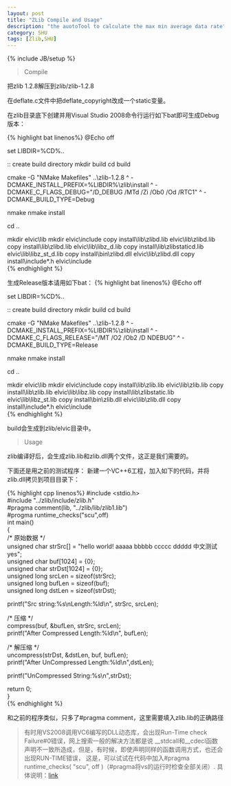 ```yaml
---
layout: post
title: "ZLib Compile and Usage"
description: "the auotoTool to calculate the max min average data rate"
category: SHU 
tags: [Zlib,SHU]
---
```

{% include JB/setup %}

> Compile

把zlib 1.2.8解压到zlib/zlib-1.2.8

在deflate.c文件中把deflate_copyright改成一个static变量。

在zlib目录底下创建并用Visual Studio 2008命令行运行如下bat即可生成Debug版本：

{% highlight bat linenos%}
@Echo off

set LIBDIR=%CD%\..

:: create build directory
mkdir build
cd build

cmake -G "NMake Makefiles" ..\zlib-1.2.8 ^
-DCMAKE_INSTALL_PREFIX=%LIBDIR%\zlib\install ^
-DCMAKE_C_FLAGS_DEBUG="/D_DEBUG /MTd /Zi /Ob0 /Od /RTC1" ^
-DCMAKE_BUILD_TYPE=Debug

nmake
nmake install

cd ..

mkdir elvic\lib
mkdir elvic\include
copy install\lib\zlibd.lib elvic\lib\zlibd.lib
copy install\lib\zlibd.lib elvic\lib\libz_d.lib
copy install\lib\zlibstaticd.lib elvic\lib\libz_st_d.lib
copy install\bin\zlibd.dll elvic\lib\zlibd.dll
copy install\include\*.h elvic\include\
{% endhighlight %}
 

生成Release版本请用如下bat：
{% highlight bat linenos%}
@Echo off

set LIBDIR=%CD%\..

:: create build directory
mkdir build
cd build

cmake -G "NMake Makefiles" ..\zlib-1.2.8 ^
-DCMAKE_INSTALL_PREFIX=%LIBDIR%\zlib\install ^
-DCMAKE_C_FLAGS_RELEASE="/MT /O2 /Ob2 /D NDEBUG" ^
-DCMAKE_BUILD_TYPE=Release

nmake
nmake install

cd ..

mkdir elvic\lib
mkdir elvic\include
copy install\lib\zlib.lib elvic\lib\zlib.lib
copy install\lib\zlib.lib elvic\lib\libz.lib
copy install\lib\zlibstatic.lib elvic\lib\libz_st.lib
copy install\bin\zlib.dll elvic\lib\zlib.dll
copy install\include\*.h elvic\include\
{% endhighlight %}

build会生成到zlib/elvic目录中。

> Usage

zlib编译好后，会生成zlib.lib和zlib.dll两个文件，这正是我们需要的。


下面还是用之前的测试程序：
新建一个VC++6工程，加入如下的代码，并将zlib.dll拷贝到项目目录下：


{% highlight cpp linenos%}
#include <stdio.h>  
#include "../zlib/include/zlib.h"  
#pragma comment(lib, "../zlib/lib/zlib1.lib")  
#progma runtime_checks("scu",off)  
int main()  
{  
  /* 原始数据 */  
  unsigned char strSrc[] = "hello world! aaaaa bbbbb ccccc ddddd 中文测试 yes";  
  unsigned char buf[1024] = {0};  
  unsigned char strDst[1024] = {0};  
  unsigned long srcLen = sizeof(strSrc);  
  unsigned long bufLen = sizeof(buf);  
  unsigned long dstLen = sizeof(strDst);  
  
  printf("Src string:%s\nLength:%ld\n", strSrc, srcLen);  
    
  /* 压缩 */  
  compress(buf, &bufLen, strSrc, srcLen);  
  printf("After Compressed Length:%ld\n", bufLen);  
  
  /* 解压缩 */  
  uncompress(strDst, &dstLen, buf, bufLen);  
  printf("After UnCompressed Length:%ld\n",dstLen);  
  
  printf("UnCompressed String:%s\n",strDst);  
    
  return 0;  
}  
{% endhighlight %}

和之前的程序类似，只多了#pragma comment，这里需要填入zlib.lib的正确路径

>有时用VS2008调用VC6编写的DLL动态库，会出现Run-Time check Failure#0错误，网上搜索一般的解决方法都是说
__stdcall和__cdecl函数声明不一致所造成，但是，有时候，即使声明同样的函数调用方式，也还会出现RUN-TIME错误，
这是，可以试试在代码中加入#pragma runtime_checks( "scu", off )（#pragma将vs的运行时检查全部关闭）.
具体说明：[link][1]


  [1]: http://blog.csdn.net/lights_joy/archive/2009/09/16/4558099.aspx